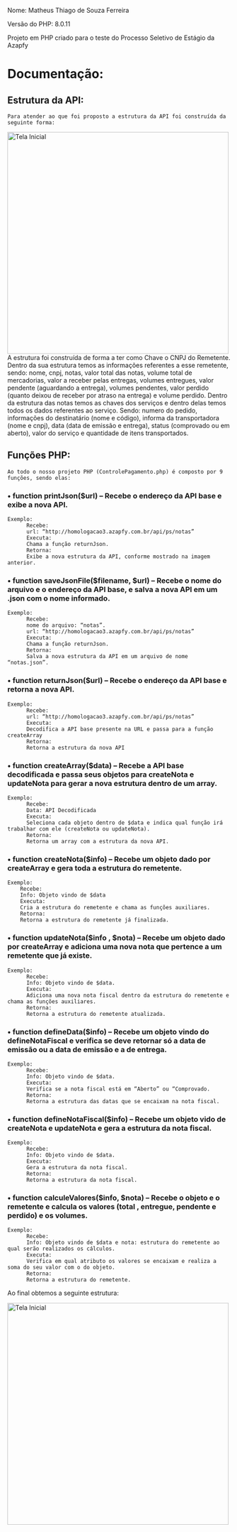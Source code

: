 Nome: Matheus Thiago de Souza Ferreira

Versão do PHP: 8.0.11

Projeto em PHP criado para o teste do Processo Seletivo de Estágio da Azapfy

# Documentação:
## Estrutura da API:
	Para atender ao que foi proposto a estrutura da API foi construída da seguinte forma:
 <img src="https://github.com/matheustheus27/AzapfyTestePHP-API/blob/main/screenshots/estrutura.png" alt="Tela Inicial" width="500" align ="center"/>
	A estrutura foi construída de forma a ter como Chave o CNPJ do Remetente. Dentro da sua estrutura temos as informações referentes a esse remetente, sendo: nome, cnpj, notas, valor total das notas, volume total de mercadorias, valor a receber pelas entregas, volumes entregues, valor pendente (aguardando a entrega), volumes pendentes, valor perdido (quanto deixou de receber por atraso na entrega) e volume perdido.
	Dentro da estrutura das notas temos as chaves dos serviços e dentro delas temos todos os dados referentes ao serviço. Sendo: numero do pedido, informações do destinatário (nome e código), informa da transportadora (nome e cnpj), data (data de emissão e entrega), status (comprovado ou em aberto), valor do serviço e quantidade de itens transportados.
  
## Funções PHP:
	Ao todo o nosso projeto PHP (ControlePagamento.php) é composto por 9 funções, sendo elas:
  
### •	function printJson($url) – Recebe o endereço da API base e exibe a nova API.
	Exemplo:
	      Recebe: 
	      url: “http://homologacao3.azapfy.com.br/api/ps/notas”
	      Executa:
	      Chama a função returnJson.
	      Retorna: 
	      Exibe a nova estrutura da API, conforme mostrado na imagem anterior.

### •	function saveJsonFile($filename, $url) – Recebe o nome do arquivo e o endereço da API base, e salva a nova API em um .json com o nome informado.
	Exemplo:
	      Recebe:
	      nome do arquivo: “notas”. 
	      url: “http://homologacao3.azapfy.com.br/api/ps/notas”
	      Executa:
	      Chama a função returnJson.
	      Retorna:
	      Salva a nova estrutura da API em um arquivo de nome “notas.json”.

### •	function returnJson($url) – Recebe o endereço da API base e retorna a nova API.
	Exemplo:
	      Recebe:
	      url: “http://homologacao3.azapfy.com.br/api/ps/notas”
	      Executa:
	      Decodifica a API base presente na URL e passa para a função createArray
	      Retorna:
	      Retorna a estrutura da nova API

### •	function createArray($data) – Recebe a API base decodificada e passa seus objetos para createNota e updateNota para gerar a nova estrutura dentro de um array.
	Exemplo:
	      Recebe:
	      Data: API Decodificada
	      Executa:
	      Seleciona cada objeto dentro de $data e indica qual função irá trabalhar com ele (createNota ou updateNota).
	      Retorna:
	      Retorna um array com a estrutura da nova API.

### •	function createNota($info) – Recebe um objeto dado por createArray e gera toda a estrutura do remetente.
	Exemplo:
	    Recebe:
	    Info: Objeto vindo de $data
	    Executa:
	    Cria a estrutura do remetente e chama as funções auxiliares.
	    Retorna:
	    Retorna a estrutura do remetente já finalizada.

### •	function updateNota($info , $nota) – Recebe um objeto dado por createArray e adiciona uma nova nota que pertence a um  remetente que já existe.
	Exemplo:
	      Recebe:
	      Info: Objeto vindo de $data.
	      Executa:
	      Adiciona uma nova nota fiscal dentro da estrutura do remetente e chama as funções auxiliares.
	      Retorna:
	      Retorna a estrutura do remetente atualizada.

### •	function defineData($info) – Recebe um objeto vindo do defineNotaFiscal e verifica se deve retornar só a data de emissão ou a data de emissão e a de entrega.
	Exemplo:
	      Recebe:
	      Info: Objeto vindo de $data.
	      Executa:
	      Verifica se a nota fiscal está em “Aberto” ou “Comprovado.
	      Retorna:
	      Retorna a estrutura das datas que se encaixam na nota fiscal.

### •	function defineNotaFiscal($info) – Recebe um objeto vido de createNota e updateNota e gera a estrutura da nota fiscal.
	Exemplo:
	      Recebe:
	      Info: Objeto vindo de $data.
	      Executa:
	      Gera a estrutura da nota fiscal.
	      Retorna:
	      Retorna a estrutura da nota fiscal.

### •	function calculeValores($info, $nota) – Recebe o objeto e o remetente e calcula os valores (total , entregue, pendente e perdido) e os volumes.
	Exemplo:
	      Recebe:
	      Info: Objeto vindo de $data e nota: estrutura do remetente ao qual serão realizados os cálculos.
	      Executa:
	      Verifica em qual atributo os valores se encaixam e realiza a soma do seu valor com o do objeto.
	      Retorna:
	      Retorna a estrutura do remetente.

Ao final obtemos a seguinte estrutura:

<img src="https://github.com/matheustheus27/AzapfyTestePHP-API/blob/main/screenshots/json.png" alt="Tela Inicial" width="500" align ="center"/>
